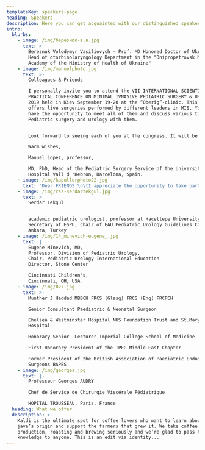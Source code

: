 ```yaml
---
templateKey: speakers-page
heading: Speakers
description: Here you can get acquainted with our distinguished speakers
intro:
  blurbs:
    - image: /img/березнюк-в.в.jpg
      text: >
        Bereznuk Volodymyr Vasiliovych – Prof. MD Honored Doctor of Ukraine,
        Head of otorhinolaryngology Department in the "Dnipropetrovsk Medical
        Academy of the Ministry of Health of Ukraine"
    - image: /img/manuelphoto.jpg
      text: >-
        Colleagues & Friends

        I personally invite you to attend the VII INTERNATIONAL SCIENTIFIC AND
        PRACTICAL CONFERENCE ON MINIMAL IVNASIVE PEDIATRIC SURGERY & UROLOGY
        2019 held in Kiev September 19-20 at the “Oberig”-clinic. This meeting
        offers live surgeries performed by different leaders in MIS. You will
        have the opportunity to meet all of them and discuss various topics in
        Pediatric surgery and urology with them. 


        Look forward to seeing each of you at the congress. It will be great.

        Warm wishes,

        Manuel Lopez, professor,

        MD, PhD, Head of the Pediatric Surgery Service of the University
        Hospital Vall d 'Hebron, Barcelona, Spain.
    - image: /img/kapullerphoto22.jpg
      text: "Dear FRIENDS!\n\tI appreciate the opportunity to take part in the “VII INTERNATIONAL SCIENTIFIC AND PRACTICAL CONFERENCE ON MINIMAL IVNASIVE PEDIATRIC SURGERY & UROLOGY 2019”. Can’t wait to meet you all again, and the beautiful Kiev, and beloved Ukraine. I’m glad the meeting is going to be held in the perfectly fitted with equipment “Oberig” clinic, where I’ve been already honored to perform surgeries within my previous visits.\n\tYours Sincerely,\n\tVadim Kapuller\nSenior Surgeon in the Dept. of Pediatric Surgery of Hadassah Medical Center, Jerusalem, Israel"
    - image: /img/rsz-serdartekgul.jpg
      text: >
        Serdar Tekgul


        academic pediatric urologist, professor at Hacettepe University,
        Secretary of ESPU, chair of EAU Pediatric Urology Guidelines Commitee,
        Ankara, Turkey
    - image: /img/14_minevich-eugene_.jpg
      text: |
        Eugene Minevich, MD,
        Professor, Division of Pediatric Urology,
        Chair, Pediatric Urology International Education
        Director, Stone Center

        Cincinnati Children's, 
        Cincinnati, OH, USA
    - image: /img/027.jpg
      text: >-
        Munther J Haddad MBBCH FRCS (Glasg) FRCS (Eng) FRCPCH

        Senior Consultant Paediatric & Neonatal Surgeon

        Chelsea & Westminster Hospital NHS Foundation Trust and St.Mary's
        Hospital

        Honorary Senior  Lecturer Imperial College School of Medicine

        First Honorary President of the IPEG Middle East Chapter

        Former President of the British Association of Paediatric Endoscopic
        Surgeons BAPES
    - image: /img/georges.jpg
      text: |-
        Professeur Georges AUDRY

        Chef de Service de Chirurgie Viscérale Pédiatrique

        HOPITAL TROUSSEAU, Paris, France
  heading: What we offer
  description: >
    Kaldi is the ultimate spot for coffee lovers who want to learn about their
    java’s origin and support the farmers that grew it. We take coffee
    production, roasting and brewing seriously and we’re glad to pass that
    knowledge to anyone. This is an edit via identity...
---
```


